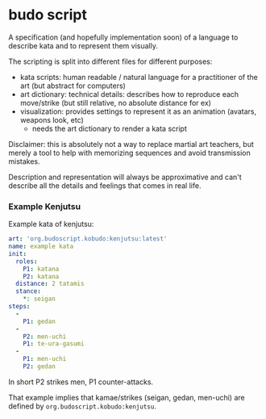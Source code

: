 # budo script

A specification (and hopefully implementation soon) of a language to describe kata
and to represent them visually.

The scripting is split into different files for different purposes:
- kata scripts: human readable / natural language for a practitioner of the art (but abstract for computers)
- art dictionary: technical details: describes how to reproduce each move/strike (but still relative, no absolute distance for ex)
- visualization: provides settings to represent it as an animation (avatars, weapons look, etc)
  - needs the art dictionary to render a kata script

Disclaimer: this is absolutely not a way to replace martial art teachers, but merely a tool to help with memorizing sequences and avoid transmission mistakes.

Description and representation will always be approximative and can't describe all the details and feelings that comes in real life.

### Example Kenjutsu

Example kata of kenjutsu:
```yaml
art: 'org.budoscript.kobudo:kenjutsu:latest'
name: example kata
init:
  roles:
    P1: katana
    P2: katana
  distance: 2 tatamis
  stance:
    *: seigan
steps:
  -
    P1: gedan
  - 
    P2: men-uchi
    P1: te-ura-gasumi
  -
    P1: men-uchi
    P2: gedan
```

In short P2 strikes men, P1 counter-attacks.

That example implies that kamae/strikes (seigan, gedan, men-uchi) are defined by `org.budoscript.kobudo:kenjutsu`.

